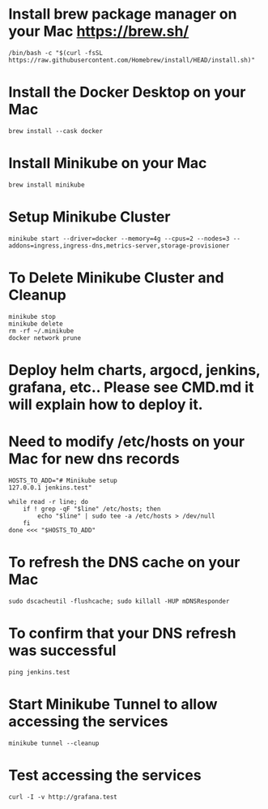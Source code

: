 # Install brew package manager on your Mac https://brew.sh/
    /bin/bash -c "$(curl -fsSL https://raw.githubusercontent.com/Homebrew/install/HEAD/install.sh)"

# Install the Docker Desktop on your Mac
    brew install --cask docker

# Install Minikube on your Mac
    brew install minikube

# Setup Minikube Cluster
    minikube start --driver=docker --memory=4g --cpus=2 --nodes=3 --addons=ingress,ingress-dns,metrics-server,storage-provisioner

# To Delete Minikube Cluster and Cleanup
    minikube stop
    minikube delete
    rm -rf ~/.minikube
    docker network prune

# Deploy helm charts, argocd, jenkins, grafana, etc.. Please see CMD.md it will explain how to deploy it.

# Need to modify /etc/hosts on your Mac for new dns records
    HOSTS_TO_ADD="# Minikube setup
    127.0.0.1 jenkins.test"

    while read -r line; do
        if ! grep -qF "$line" /etc/hosts; then
            echo "$line" | sudo tee -a /etc/hosts > /dev/null
        fi
    done <<< "$HOSTS_TO_ADD"

# To refresh the DNS cache on your Mac
    sudo dscacheutil -flushcache; sudo killall -HUP mDNSResponder
# To confirm that your DNS refresh was successful
    ping jenkins.test

# Start Minikube Tunnel to allow accessing the services
    minikube tunnel --cleanup

# Test accessing the services
    curl -I -v http://grafana.test